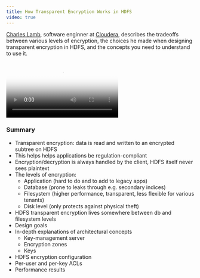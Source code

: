 ```yaml
---
title: How Transparent Encryption Works in HDFS
video: true
---
```


[Charles Lamb](https://www.linkedin.com/pub/charles-lamb/0/49a/694),
software enginner at
[Cloudera](http://www.cloudera.com/content/cloudera/en/home.html),
describes the tradeoffs between various levels of encryption, the
choices he made when designing transparent encryption in HDFS, and
the concepts you need to understand to use it.


<div class="flowplayer" data-embed="false">
  <video src="http://player.vimeo.com/external/120274127.hd.mp4?s=3d80990f0d19452f2133316671a594f2"
         poster="https://i.vimeocdn.com/video/508061204.png?mw=700"
  ></video>
</div>

### Summary

* Transparent encryption: data is read and written to an encrypted subtree on HDFS
* This helps helps applications be regulation-compliant
* Encryption/decryption is always handled by the client, HDFS itself never sees plaintext
* The levels of encryption:
    * Application (hard to do and to add to legacy apps)
    * Database (prone to leaks through e.g. secondary indices)
    * Filesystem (higher performance, transparent, less flexible for various tenants)
    * Disk level (only protects against physical theft)
* HDFS transparent encryption lives somewhere between db and filesystem levels
* Design goals
* In-depth explanations of architectural concepts
    * Key-management server
    * Encryption zones
    * Keys
* HDFS encryption configuration
* Per-user and per-key ACLs
* Performance results
